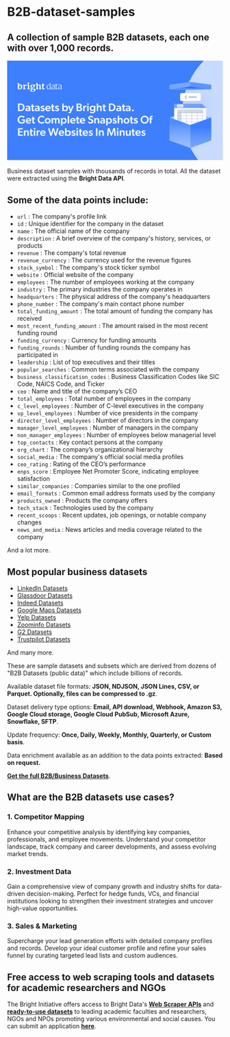 # B2B-dataset-samples

<h2>A collection of sample B2B datasets, each one with over 1,000 records.</h2>

![B2B dataset header](https://github.com/luminati-io/B2B-business-dataset-samples/blob/main/b2b-datasets.PNG)

Business dataset samples with thousands of records in total. All the dataset were extracted using the <b>Bright Data API</b>.

<h2>Some of the data points include:</h2>

* ```url``` : The company's profile link  
* ```id``` : Unique identifier for the company in the dataset  
* ```name``` : The official name of the company  
* ```description``` : A brief overview of the company's history, services, or products  
* ```revenue``` : The company's total revenue  
* ```revenue_currency``` : The currency used for the revenue figures  
* ```stock_symbol``` : The company's stock ticker symbol  
* ```website``` : Official website of the company  
* ```employees``` : The number of employees working at the company  
* ```industry``` : The primary industries the company operates in  
* ```headquarters``` : The physical address of the company's headquarters  
* ```phone_number``` : The company's main contact phone number  
* ```total_funding_amount``` : The total amount of funding the company has received  
* ```most_recent_funding_amount``` : The amount raised in the most recent funding round  
* ```funding_currency``` : Currency for funding amounts  
* ```funding_rounds``` : Number of funding rounds the company has participated in  
* ```leadership``` : List of top executives and their titles  
* ```popular_searches``` : Common terms associated with the company  
* ```business_classification_codes``` : Business Classification Codes like SIC Code, NAICS Code, and Ticker  
* ```ceo``` : Name and title of the company’s CEO  
* ```total_employees``` : Total number of employees in the company  
* ```c_level_employees``` : Number of C-level executives in the company  
* ```vp_level_employees``` : Number of vice presidents in the company  
* ```director_level_employees``` : Number of directors in the company  
* ```manager_level_employees``` : Number of managers in the company  
* ```non_manager_employees``` : Number of employees below managerial level  
* ```top_contacts``` : Key contact persons at the company  
* ```org_chart``` : The company’s organizational hierarchy  
* ```social_media``` : The company's official social media profiles  
* ```ceo_rating``` : Rating of the CEO’s performance  
* ```enps_score``` : Employee Net Promoter Score, indicating employee satisfaction  
* ```similar_companies``` : Companies similar to the one profiled  
* ```email_formats``` : Common email address formats used by the company  
* ```products_owned``` : Products the company offers  
* ```tech_stack``` : Technologies used by the company  
* ```recent_scoops``` : Recent updates, job openings, or notable company changes  
* ```news_and_media``` : News articles and media coverage related to the company  

And a lot more.

## Most popular business datasets

- [LinkedIn Datasets](https://brightdata.com/products/datasets/linkedin)
- [Glassdoor Datasets](https://brightdata.com/products/datasets/glassdoor)
- [Indeed Datasets](https://brightdata.com/products/datasets/indeed)
- [Google Maps Datasets](https://brightdata.com/products/datasets/google-maps)
- [Yelp Datasets](https://brightdata.com/products/datasets/yelp)
- [Zoominfo Datasets](https://brightdata.com/products/datasets/zoominfo)
- [G2 Datasets](https://brightdata.com/products/datasets/g2)
- [Trustpilot Datasets](https://brightdata.com/products/datasets/trustpilot)

And many more. 

These are sample datasets and subsets which are derived from dozens of "B2B Datasets (public data)"
which include billions of records.

Available dataset file formats: <b>JSON, NDJSON, JSON Lines, CSV, or Parquet. Optionally, files can be compressed to .gz</b>.

Dataset delivery type options: <b>Email, API download, Webhook, Amazon S3, Google Cloud storage, Google Cloud PubSub, Microsoft Azure, Snowflake, SFTP</b>.

Update frequency: <b>Once, Daily, Weekly, Monthly, Quarterly, or Custom basis</b>.

Data enrichment available as an addition to the data points extracted: <b>Based on request.</b>

<b>[Get the full B2B/Business Datasets](https://brightdata.com/products/datasets/business)</b>.

<h2>What are the B2B datasets use cases?</h2>

<h3>1. Competitor Mapping</h3>
Enhance your competitive analysis by identifying key companies, professionals, and employee movements. Understand your competitor landscape, track company and career developments, and assess evolving market trends.

<h3>2. Investment Data</h3>
Gain a comprehensive view of company growth and industry shifts for data-driven decision-making. Perfect for hedge funds, VCs, and financial institutions looking to strengthen their investment strategies and uncover high-value opportunities.

<h3>3. Sales & Marketing</h3>
Supercharge your lead generation efforts with detailed company profiles and records. Develop your ideal customer profile and refine your sales funnel by curating targeted lead lists and custom audiences.

<h2>Free access to web scraping tools and datasets for academic researchers and NGOs</h2>

The Bright Initiative offers access to Bright Data's <b>[Web Scraper APIs](https://brightdata.com/products/web-scraper)</b> and <b>[ready-to-use datasets](https://brightdata.com/products/datasets)</b> to leading academic faculties and researchers, NGOs and NPOs promoting various environmental and social causes. You can submit an application <b>[here](https://brightinitiative.com)</b>.
